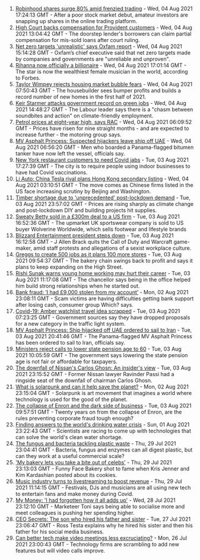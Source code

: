 1. [Robinhood shares surge 80% amid frenzied trading](https://www.bbc.co.uk/news/business-58091533) - Wed, 04 Aug 2021 17:24:13 GMT - After a poor stock market debut, amateur investors are snapping up shares in the online trading platform.
2. [High Court backs compensation for Provident customers](https://www.bbc.co.uk/news/business-58089605) - Wed, 04 Aug 2021 13:04:42 GMT - The doorstep lender's borrowers can claim partial compensation for mis-sold loans after court ruling.
3. [Net zero targets 'unrealistic' says Oxfam report](https://www.bbc.co.uk/news/business-58079101) - Wed, 04 Aug 2021 15:14:28 GMT - Oxfam’s chief executive said that net zero targets made by companies and governments are "unreliable and unproven".
4. [Rihanna now officially a billionaire](https://www.bbc.co.uk/news/world-us-canada-58092465) - Wed, 04 Aug 2021 17:01:14 GMT - The star is now the wealthiest female musician in the world, according to Forbes.
5. [Taylor Wimpey rejects housing market bubble fears](https://www.bbc.co.uk/news/business-58083883) - Wed, 04 Aug 2021 07:50:43 GMT - The housebuilder sees bumper profits and builds a record number of new homes in the first half of 2021.
6. [Keir Starmer attacks government record on green jobs](https://www.bbc.co.uk/news/uk-politics-58088236) - Wed, 04 Aug 2021 14:48:27 GMT - The Labour leader says there is a "chasm between soundbites and action" on climate-friendly employment.
7. [Petrol prices at eight-year high, says RAC](https://www.bbc.co.uk/news/business-58076604) - Wed, 04 Aug 2021 06:09:52 GMT - Prices have risen for nine straight months - and are expected to increase further - the motoring group says.
8. [MV Asphalt Princess: Suspected hijackers leave ship off UAE](https://www.bbc.co.uk/news/world-middle-east-58083671) - Wed, 04 Aug 2021 06:56:20 GMT - Men who boarded a Panama-flagged bitumen tanker have now left the vessel, officials say.
9. [New York restaurant customers to need Covid jabs](https://www.bbc.co.uk/news/business-58021334) - Tue, 03 Aug 2021 17:27:39 GMT - The city is to require people using indoor businesses to have had Covid vaccinations.
10. [Li Auto: China Tesla rival plans Hong Kong secondary listing](https://www.bbc.co.uk/news/business-58081815) - Wed, 04 Aug 2021 03:10:51 GMT - The move comes as Chinese firms listed in the US face increasing scrutiny by Beijing and Washington.
11. [Timber shortage due to 'unprecedented' post-lockdown demand](https://www.bbc.co.uk/news/science-environment-57920510) - Tue, 03 Aug 2021 23:57:02 GMT - Prices are rising sharply as climate change and post-lockdown DIY and building projects hit supplies.
12. [Sweaty Betty sold in a £300m deal to a US firm](https://www.bbc.co.uk/news/business-58078160) - Tue, 03 Aug 2021 16:52:36 GMT - The upmarket UK sportswear company is sold to US buyer Wolverine Worldwide, which sells footwear and lifestyle brands
13. [Blizzard Entertainment president steps down](https://www.bbc.co.uk/news/technology-58061231) - Tue, 03 Aug 2021 16:12:58 GMT - J Allen Brack quits the Call of Duty and Warcraft game-maker, amid staff protests and allegations of a sexist workplace culture.
14. [Greggs to create 500 jobs as it plans 100 more stores](https://www.bbc.co.uk/news/business-58068988) - Tue, 03 Aug 2021 09:54:37 GMT - The bakery chain swings back to profit and says it plans to keep expanding on the High Street.
15. [Rishi Sunak warns young home working may hurt their career](https://www.bbc.co.uk/news/business-58068998) - Tue, 03 Aug 2021 11:17:08 GMT - The chancellor says being in the office helped him build strong relationships when he started out.
16. [Bank fraud: ‘I had £9,000 stolen from my account’](https://www.bbc.co.uk/news/business-58061993) - Mon, 02 Aug 2021 23:08:11 GMT - Scam victims are having difficulties getting bank support after losing cash, consumer group Which? says.
17. [Covid-19: Amber watchlist travel idea scrapped](https://www.bbc.co.uk/news/uk-58064470) - Tue, 03 Aug 2021 07:23:25 GMT - Government sources say they have dropped proposals for a new category in the traffic light system.
18. [MV Asphalt Princess: Ship hijacked off UAE ordered to sail to Iran](https://www.bbc.co.uk/news/world-middle-east-58078506) - Tue, 03 Aug 2021 20:41:46 GMT - The Panama-flagged MV Asphalt Princess has been ordered to sail to Iran, officials say.
19. [Ministers reject calls to lower state pension age to 60](https://www.bbc.co.uk/news/uk-politics-58070099) - Tue, 03 Aug 2021 10:05:59 GMT - The government says lowering the state pension age is not fair or affordable for taxpayers.
20. [The downfall of Nissan's Carlos Ghosn: An insider's view](https://www.bbc.co.uk/news/business-58070929) - Tue, 03 Aug 2021 23:15:52 GMT - Former Nissan lawyer Ravinder Passi had a ringside seat of the downfall of chairman Carlos Ghosn.
21. [What is solarpunk and can it help save the planet?](https://www.bbc.co.uk/news/business-57761297) - Mon, 02 Aug 2021 23:15:04 GMT - Solarpunk is art movement that imagines a world where technology is used for the good of the planet.
22. [The collapse of Enron and the dark side of business](https://www.bbc.co.uk/news/business-58026162) - Tue, 03 Aug 2021 09:57:51 GMT - Twenty years on from the collapse of Enron, are the rules preventing corporate fraud tough enough?
23. [Finding answers to the world's drinking water crisis](https://www.bbc.co.uk/news/business-57847654) - Sun, 01 Aug 2021 23:22:43 GMT - Scientists are racing to come up with technologies that can solve the world's clean water shortage.
24. [The fungus and bacteria tackling plastic waste](https://www.bbc.co.uk/news/business-57733178) - Thu, 29 Jul 2021 23:04:41 GMT - Bacteria, fungus and enzymes can all digest plastic, but can they work at a useful commercial scale?
25. ['My bakery lets you take a bite out of celebs'](https://www.bbc.co.uk/news/business-57865991) - Thu, 29 Jul 2021 23:13:03 GMT - Funny Face Bakery shot to fame when Kris Jenner and Kim Kardashian posted about its cookies.
26. [Music industry turns to livestreaming to boost revenue](https://www.bbc.co.uk/news/business-57817809) - Thu, 29 Jul 2021 11:14:15 GMT - Festivals, DJs and musicians are all using new tech to entertain fans and make money during Covid.
27. [My Money: 'I had forgotten how it all adds up'](https://www.bbc.co.uk/news/business-57888910) - Wed, 28 Jul 2021 23:12:10 GMT - Marketeer Toni says being able to socialise more and meet colleagues is pushing her spending higher.
28. [CEO Secrets: The son who hired his father and sister](https://www.bbc.co.uk/news/business-57968798) - Tue, 27 Jul 2021 23:06:47 GMT - Ross Testa explains why he hired his sister and then his father for his social media business.
29. [Can better tech make video meetings less excruciating?](https://www.bbc.co.uk/news/business-57720504) - Mon, 26 Jul 2021 23:00:43 GMT - Technology firms are scrambling to add new features but will video calls improve.
